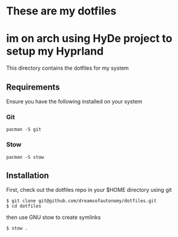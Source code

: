 # These are my dotfiles
# im on arch using HyDe project to setup my Hyprland

This directory contains the dotfiles for my system

## Requirements

Ensure you have the following installed on your system

### Git

```
pacman -S git
```

### Stow

```
pacman -S stow
```

## Installation

First, check out the dotfiles repo in your $HOME directory using git

```
$ git clone git@github.com/dreamsofautonomy/dotfiles.git
$ cd dotfiles
```

then use GNU stow to create symlinks

```
$ stow .
```